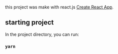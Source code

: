 this project was make with react.js [Create React App](https://github.com/facebook/create-react-app).

## starting project

In the project directory, you can run:

### `yarn`


